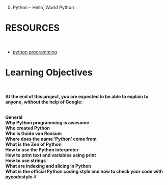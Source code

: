 0. Python - Hello, World
Python 

<h1>RESOURCES</h1>
<br>

- [python programming](https://alx-intranet.hbtn.io/concepts/550)
<p> </p>
<h1>Learning Objectives</h1>
<br>

<strong>At the end of this project, you are expected to be able to explain to anyone, without the help of Google:</strong>


<br>
<strong>General
<br>
Why Python programming is awesome
<br>
Who created Python
<br>
Who is Guido van Rossum
<br>
Where does the name ‘Python’ come from
<br>
What is the Zen of Python
<br>
How to use the Python interpreter
<br>
How to print text and variables using print
<br>
How to use strings
<br>
What are indexing and slicing in Python
<br>
What is the official Python coding style and how to check your code with pycodestyle
</strong>
#
